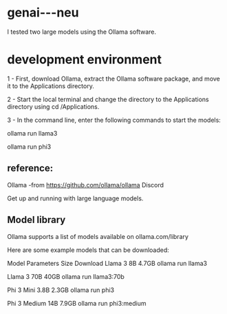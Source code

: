 # genai---neu

I tested two large models using the Ollama software.

# development environment

1 - First, download Ollama, extract the Ollama software package, and move it to the Applications directory.

2 - Start the local terminal and change the directory to the Applications directory using cd /Applications.

3 - In the command line, enter the following commands to start the models:

ollama run llama3

ollama run phi3


## reference:

Ollama -from https://github.com/ollama/ollama
Discord

Get up and running with large language models.

## Model library

Ollama supports a list of models available on ollama.com/library

Here are some example models that can be downloaded:

Model	Parameters	Size	Download
Llama 3	8B	4.7GB	ollama run llama3

Llama 3	70B	40GB	ollama run llama3:70b

Phi 3 Mini	3.8B	2.3GB	ollama run phi3

Phi 3 Medium	14B	7.9GB	ollama run phi3:medium

